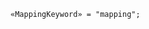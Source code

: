 <!-- This file is generated automatically by infrastructure scripts. Please don't edit by hand. -->

<!-- markdownlint-disable first-line-h1 -->

```{ .ebnf .slang-ebnf #MappingKeyword }
«MappingKeyword» = "mapping";
```
